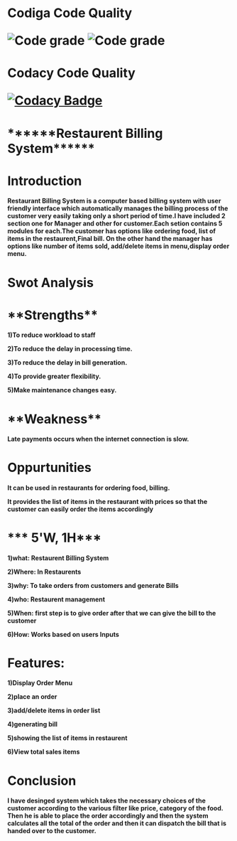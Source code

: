 <h1>Codiga Code Quality
  
![Code grade](https://api.codiga.io/project/31227/score/svg)
![Code grade](https://api.codiga.io/project/31227/status/svg)
  
<h1>Codacy Code Quality
  
[![Codacy Badge](https://app.codacy.com/project/badge/Grade/07fdb5b680c24634ad5f098e0e5944f6)](https://www.codacy.com/gh/NareshReddy-1512/M1_Restaurent-Billing-System_Utility/dashboard?utm_source=github.com&amp;utm_medium=referral&amp;utm_content=NareshReddy-1512/M1_Restaurent-Billing-System_Utility&amp;utm_campaign=Badge_Grade)

  
  <h1>                ******Restaurent Billing System******
  <h1>Introduction
  <h4>Restaurant Billing System is a computer based billing system with user friendly interface which automatically manages the billing process of the customer very easily taking only a short period of time.I have included 2 section one for Manager and other for customer.Each setion contains 5 modules for each.The customer has options like ordering food, list of items in the restaurent,Final bill. On the other hand the manager has options like number of items sold, add/delete items in menu,display order menu.
<h1>Swot Analysis
  
  <h1>**Strengths**
    
  
  <h4>1)To reduce workload to staff
   
 
    
  2)To reduce the delay in processing time.

  3)To reduce the delay in bill generation.

  4)To provide greater flexibility.  
    
 5)Make maintenance changes easy.

  <h1>**Weakness**
    
  <h4>Late payments occurs when the internet connection is slow.

 <h1>Oppurtunities
 
 <h4>It can be used in restaurants for ordering food, billing.
 
 It provides the list of items in the restaurant with prices so that the customer can easily order the items accordingly

    
  <h1>*** 5'W, 1H***
  
     
  <h4>1)what:  Restaurent Billing System
  
 
    
  2)Where: In Restaurents
    
  3)why:   To take orders from customers and generate Bills
    
  4)who:   Restaurent management
    
  5)When:  first step is to give order after that we can give the bill to the customer
    
  6)How:   Works based on users Inputs
  
  <h1> Features:
    
  
  <h4>1)Display Order Menu
    
  2)place an order
    
  3)add/delete items in order list
    
  4)generating bill
    
  5)showing the list of items in restaurent
    
  6)View total sales items
   
<h1>Conclusion
  
<h4>I have desinged system which takes the necessary choices of the customer according to the various filter like price, category of the food. Then he is able to place the order accordingly and then the system calculates all the total of the order and then it can dispatch the bill that is handed over to the customer.
